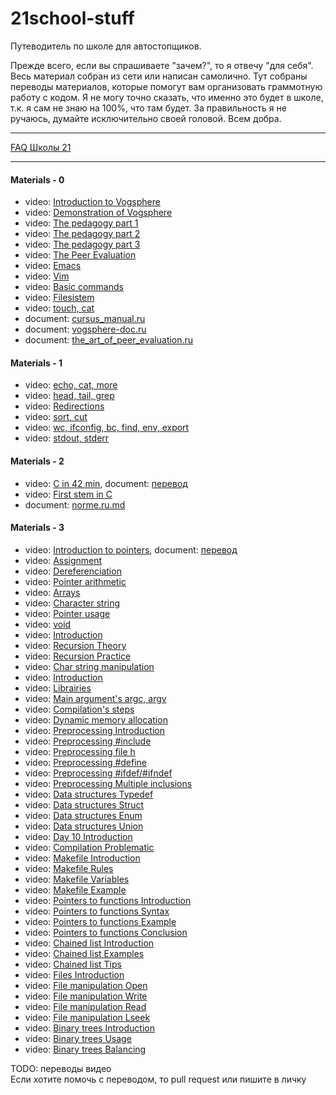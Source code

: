 # 21school-stuff #
Путеводитель по школе для автостопщиков.  
  
Прежде всего, если вы спрашиваете "зачем?", то я отвечу "для себя". Весь материал собран из сети или написан самолично. Тут собраны переводы материалов, которые помогут вам организовать граммотную работу с кодом. Я не могу точно сказать, что именно это будет в школе, т.к. я сам не знаю на 100%, что там будет. За правильность я не ручаюсь, думайте исключительно своей головой. Всем добра.

---

[FAQ Школы 21](https://docs.google.com/spreadsheets/d/1TdkoNjlj8RChC64Vi9igEjNY2q_sc_JMcunMk3oYywg/edit#gid=1558877365)

---

#### Materials - 0 ####
* video: [Introduction to Vogsphere](https://youtu.be/dyLOcpZwuEA)
* video: [Demonstration of Vogsphere](https://youtu.be/Vp_1Yyoh43E)
* video: [The pedagogy part 1](https://youtu.be/BrrfcEtDeXs)
* video: [The pedagogy part 2](https://youtu.be/Vmk65GxAoXE)
* video: [The pedagogy part 3](https://youtu.be/dPwnbBVsAiY)
* video: [The Peer Evaluation](https://youtu.be/xLqp4uGx518)
* video: [Emacs](https://youtu.be/FbOvjKqBvFY)
* video: [Vim](https://youtu.be/vVbq9Y-oLUQ)
* video: [Basic commands](https://youtu.be/Q0mZn__JB0o)
* video: [Filesistem](https://youtu.be/_j2Ac-Odh5Q)
* video: [touch, cat](https://youtu.be/9wW7jhuMCQw)
* document: [cursus_manual.ru](materials/cursus_manual.ru.md)
* document: [vogsphere-doc.ru](materials/vogsphere-doc.ru.md)
* document: [the_art_of_peer_evaluation.ru](materials/the_art_of_peer_evaluation.md)

#### Materials - 1 ####
* video: [echo, cat, more](https://youtu.be/MrDA7LpFWJA)
* video: [head, tail, grep](https://youtu.be/hO1Z82kS6WE)
* video: [Redirections](https://youtu.be/jcKlDWjvrzI)
* video: [sort, cut](https://youtu.be/A9Bu-zaeGZw)
* video: [wc, ifconfig, bc, find, env, export](https://youtu.be/0itcTgtTNzE)
* video: [stdout, stderr](https://youtu.be/53ez4eU3fH0)

#### Materials - 2 ####
* video: [C in 42 min](https://youtu.be/0NPVivMBRsU), document: [перевод](/todo/)
* video: [First stem in C](https://youtu.be/3Jlvk35xITA)
* document: [norme.ru.md](materials/norme.ru.md)

#### Materials - 3 ####
* video: [Introduction to pointers](https://youtu.be/lxpt8AVQ5Kc), document: [перевод](materials/videos/20_Introduction_to_pointers.md)
* video: [Assignment](https://youtu.be/RzTDMUt3mgo)
* video: [Dereferenciation](https://youtu.be/sWEy1g-GLDI)
* video: [Pointer arithmetic](https://youtu.be/ueEQnuOAMGE)
* video: [Arrays](https://youtu.be/blLbmddwu0c)
* video: [Character string](https://youtu.be/yrr_LswaLKs)
* video: [Pointer usage](https://youtu.be/A0pGkVCSfM8)
* video: [void](https://youtu.be/JPWXdTYcLzQ)
* video: [Introduction](https://youtu.be/bGZ6671Cj_I)
* video: [Recursion Theory](https://youtu.be/RmRaX9Iha7I)
* video: [Recursion Practice](https://youtu.be/ZubAomTkRW0)
* video: [Char string manipulation](https://youtu.be/FdrnM_yCvuo)
* video: [Introduction](https://youtu.be/JUasjGeHLXI)
* video: [Librairies](https://youtu.be/kAsaS2MM7Zc)
* video: [Main argument's argc, argv](https://youtu.be/ZfDXV7B9xVs)
* video: [Compilation's steps](https://youtu.be/kQgnPdU6zcI)
* video: [Dynamic memory allocation](https://youtu.be/1yM9btlR-0Y)
* video: [Preprocessing Introduction](https://youtu.be/rcn5ieaD8cw)
* video: [Preprocessing #include](https://youtu.be/2LDXHgfK1_4)
* video: [Preprocessing file h](https://youtu.be/ViBRjqykabA)
* video: [Preprocessing #define](https://youtu.be/kr-gEa7f6Yg)
* video: [Preprocessing #ifdef/#ifndef](https://youtu.be/OgH3SPmeX5E)
* video: [Preprocessing Multiple inclusions](https://youtu.be/MWXa1sZGCQE)
* video: [Data structures Typedef](https://youtu.be/y_PkveDZOzY)
* video: [Data structures Struct](https://youtu.be/iCuaJVKZIUg)
* video: [Data structures Enum](https://youtu.be/ECZYDPpAW3U)
* video: [Data structures Union](https://youtu.be/fe_jRLalFBE)
* video: [Day 10 Introduction](https://youtu.be/Wc8QrN1Pyw0)
* video: [Compilation Problematic](https://youtu.be/Hgh_ibQIKvA)
* video: [Makefile Introduction](https://youtu.be/igooG-uWJGU)
* video: [Makefile Rules](https://youtu.be/8tayuPsmFBQ)
* video: [Makefile Variables](https://youtu.be/hKN-_OBQEqc)
* video: [Makefile Example](https://youtu.be/rHsp0SWtmG0)
* video: [Pointers to functions Introduction](https://youtu.be/xGE0whWi3yA)
* video: [Pointers to functions Syntax](https://youtu.be/FtEEtW6Gdoc)
* video: [Pointers to functions Example](https://youtu.be/BImoa42olGA)
* video: [Pointers to functions Conclusion](https://youtu.be/EbVaVnTN52A)
* video: [Chained list Introduction](https://youtu.be/26dq7wNXPOo)
* video: [Chained list Examples](https://youtu.be/eUmqPMxALPQ)
* video: [Chained list Tips](https://youtu.be/bN9ZMEaagI4)
* video: [Files Introduction](https://youtu.be/ckG9V9bztD8)
* video: [File manipulation Open](https://youtu.be/u5gdVH-xkxI)
* video: [File manipulation Write](https://youtu.be/QB0OWaSdoO8)
* video: [File manipulation Read](https://youtu.be/heu6ivppeVg)
* video: [File manipulation Lseek](https://youtu.be/pFfMmVTDfm8)
* video: [Binary trees Introduction](https://youtu.be/doc0nBHKOLQ)
* video: [Binary trees Usage](https://youtu.be/KQmrVph74sg)
* video: [Binary trees Balancing](https://youtu.be/5RE6OLZK5_0)

TODO: переводы видео  
Если хотите помочь с переводом, то pull request или пишите в личку